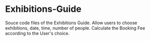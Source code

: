 # Exhibitions-Guide
Souce code files of the Exhibitions Guide.
Allow users to choose exhibitions, date, time, number of people.
Calculate the Booking Fee according to the User's choice.
